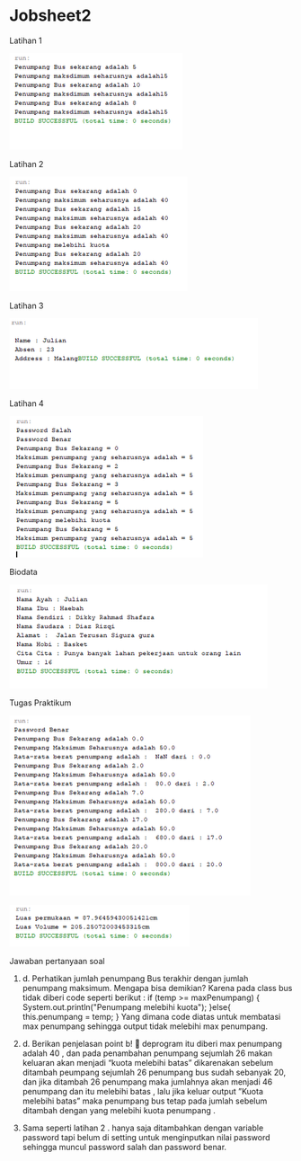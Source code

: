# Jobsheet2

Latihan 1

![alt text](https://github.com/DikkyRahmadS/Jobsheet2/blob/master/1.PNG)

Latihan 2 

![alt text](https://github.com/DikkyRahmadS/Jobsheet2/blob/master/2.PNG)

Latihan 3

![alt text](https://github.com/DikkyRahmadS/Jobsheet2/blob/master/3.PNG)

Latihan 4

![alt text](https://github.com/DikkyRahmadS/Jobsheet2/blob/master/4.PNG)

Biodata

![alt text](https://github.com/DikkyRahmadS/Jobsheet2/blob/master/5.PNG)

Tugas Praktikum 

![alt text](https://github.com/DikkyRahmadS/Jobsheet2/blob/master/6.PNG)

![alt text](https://github.com/DikkyRahmadS/Jobsheet2/blob/master/7.PNG)


Jawaban pertanyaan soal 

1.	d. Perhatikan jumlah penumpang Bus terakhir dengan jumlah penumpang maksimum. Mengapa bisa demikian?
	Karena pada class bus tidak diberi code seperti berikut :
if (temp >= maxPenumpang) {
            System.out.println("Penumpang melebihi kuota");
        }else{
            this.penumpang = temp;
        }
Yang dimana code diatas untuk membatasi max penumpang sehingga output tidak melebihi max penumpang.


2.	d.  Berikan penjelasan point b!
	 deprogram itu diberi max penumpang adalah 40 , dan pada penambahan penumpang sejumlah 26 makan keluaran akan menjadi “kuota melebihi batas” dikarenakan sebelum ditambah peumpang sejumlah 26 penumpang bus sudah sebanyak 20, dan jika ditambah 26 penumpang maka jumlahnya akan menjadi 46 penumpang dan itu melebihi batas , lalu jika keluar output ”Kuota melebihi batas” maka penumpang bus tetap pada jumlah sebelum ditambah dengan yang melebihi kuota penumpang .

3.	Sama seperti latihan 2 . hanya saja ditambahkan dengan variable password tapi belum di setting untuk menginputkan nilai password sehingga muncul password salah dan password benar.
